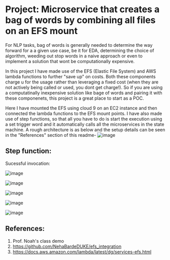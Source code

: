 # Project: Microservice that creates a bag of words by combining all files on an EFS mount 

For NLP tasks, bag of words is generally needed to determine the way forward for a a given use case, be it for EDA, determining the choice of algorithm, weeding out stop words in a naive approach or even to implement a solution that wont be computationally expensive.

In this project I have made use of the EFS (Elastic File System) and AWS lambda functions to further "save up" on costs. Both these components charge u for the usage rather than leveraging a fixed cost (when they are not actively being called or used, you dont get charge!). So if you are using a computatinally inexpensive solution like bage of words and pairing it with these componenets, this project is a great place to start as a POC.

Here I have mounted the EFS using cloud 9 on an EC2 instance and then connected the lambda functions to the EFS mount points.
I have also made use of step functions, so that all you have to do is start the execution using a set trigger word and it automatically calls all the microservices in the state machine. A rough architecture is as below and the setup details can be seen in the "References" section of this readme-
![image](https://user-images.githubusercontent.com/110474064/228689696-974acb61-8310-470f-9cf5-8e4e1ea374a5.png)

## Step function:

Sucessful invocation:

![image](https://user-images.githubusercontent.com/110474064/231635917-c24a3e0c-ab0a-40d0-98bd-afe94f794a06.png)

![image](https://user-images.githubusercontent.com/110474064/231635647-2d3b6798-2255-4c6d-8121-43fd2c57de0c.png)

![image](https://user-images.githubusercontent.com/110474064/231635803-5a1b0135-bfee-498e-bf89-eda9a31e810a.png)

![image](https://user-images.githubusercontent.com/110474064/231636075-5d96bdd7-4455-491c-b2ac-0dfbd1ed14fc.png)

![image](https://user-images.githubusercontent.com/110474064/231636180-bc08671f-b7b0-4ad5-97ce-9dd8bc466851.png)

## References:
1. Prof. Noah's class demo
2. https://github.com/NehaBardeDUKE/efs_integration 
3. https://docs.aws.amazon.com/lambda/latest/dg/services-efs.html
